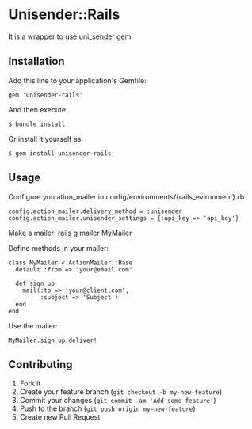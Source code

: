# Unisender::Rails

It is a wrapper to use uni_sender gem

## Installation

Add this line to your application's Gemfile:

    gem 'unisender-rails'

And then execute:

    $ bundle install

Or install it yourself as:

    $ gem install unisender-rails

## Usage

Configure you ation_mailer in config/environments/{rails_evironment}.rb

    config.action_mailer.delivery_method = :unisender
    config.action_mailer.unisender_settings = {:api_key => 'api_key'}

Make a mailer:
    rails g mailer MyMailer

Define methods in your mailer:

    class MyMailer < ActionMailer::Base
      default :from => "your@email.com"

      def sign_up
  	    mail(:to => 'your@client.com',
             :subject => 'Subject')
      end
    end

Use the mailer:

    MyMailer.sign_up.deliver!

## Contributing

1. Fork it
2. Create your feature branch (`git checkout -b my-new-feature`)
3. Commit your changes (`git commit -am 'Add some feature'`)
4. Push to the branch (`git push origin my-new-feature`)
5. Create new Pull Request
